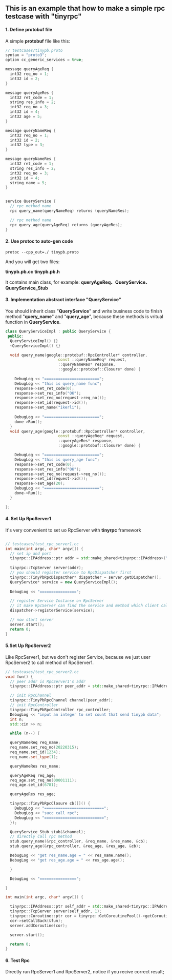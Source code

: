 ## This is an example that how to make a simple rpc testcase with "tinyrpc"

#### 1. Define protobuf file

A simple **protobuf** file like this:

```c++
// testcases/tinypb.proto
syntax = "proto3";
option cc_generic_services = true;

message queryAgeReq {
  int32 req_no = 1;
  int32 id = 2;
}

message queryAgeRes {
  int32 ret_code = 1;
  string res_info = 2;
  int32 req_no = 3;
  int32 id = 4;
  int32 age = 5;
}

message queryNameReq {
  int32 req_no = 1;
  int32 id = 2;
  int32 type = 3;
}

message queryNameRes {
  int32 ret_code = 1;
  string res_info = 2;
  int32 req_no = 3;
  int32 id = 4;
  string name = 5;
}


service QueryService {
  // rpc method name
  rpc query_name(queryNameReq) returns (queryNameRes);

  // rpc method name
  rpc query_age(queryAgeReq) returns (queryAgeRes);
}
```

#### 2. Use protoc to auto-gen code
```
protoc --cpp_out=./ tinypb.proto
```
And you will get two files:

**tinypb.pb.cc**   **tinypb.pb.h**

It contains main class, for example: **queryAgeReq、QueryService、QueryService_Stub**


#### 3. Implementation abstract interface "QueryService"
You should inherit class "**QueryService**" and write business code to finish method "**query_name**" and "**query_age**", because these methods is vritual function in **QueryService**.

```c++
class QueryServiceImpl : public QueryService {
 public:
  QueryServiceImpl() {}
  ~QueryServiceImpl() {}

  void query_name(google::protobuf::RpcController* controller,
                       const ::queryNameReq* request,
                       ::queryNameRes* response,
                       ::google::protobuf::Closure* done) {
    
    DebugLog << "========================";
    DebugLog << "this is query_name func";
    response->set_ret_code(0);
    response->set_res_info("OK");
    response->set_req_no(request->req_no());
    response->set_id(request->id());
    response->set_name("ikerli");
    
    DebugLog << "========================";
    done->Run();
  }
  void query_age(google::protobuf::RpcController* controller,
                       const ::queryAgeReq* request,
                       ::queryAgeRes* response,
                       ::google::protobuf::Closure* done) {

    DebugLog << "========================";
    DebugLog << "this is query_age func";
    response->set_ret_code(0);
    response->set_res_info("OK");
    response->set_req_no(request->req_no());
    response->set_id(request->id());
    response->set_age(20);
    DebugLog << "========================";
    done->Run();
  }

};
```

#### 4. Set Up RpcServer1
It's very convenient to set uo RpcServer with **tinyrpc** framework

```c++

// testcases/test_rpc_server1.cc
int main(int argc, char* argv[]) {
  // set ip and port
  tinyrpc::IPAddress::ptr addr = std::make_shared<tinyrpc::IPAddress>("127.0.0.1", 39999);
  
  tinyrpc::TcpServer server(addr);
  // you should register service to RpcDispatcher first
  tinyrpc::TinyPbRpcDispacther* dispatcher = server.getDispatcher();
  QueryService* service = new QueryServiceImpl();
  
  DebugLog << "================";

  // register Service Instanse on RpcServer
  // it make RpcServer can find the service and method which client call
  dispatcher->registerService(service);

  // now start server
  server.start();
  return 0;
}
```

#### 5.Set Up RpcServer2 
Like RpcServer1, but we don't register Service, because we just user RpcServer2 to call method of RpcServer1.
```c++
// testcases/test_rpc_server2.cc
void fun() {
  // peer addr is RpcServer1's addr
  tinyrpc::IPAddress::ptr peer_addr = std::make_shared<tinyrpc::IPAddress>("127.0.0.1", 39999);

  // init RpcChannel
  tinyrpc::TinyPbRpcChannel channel(peer_addr);
  // init RpcController
  tinyrpc::TinyPbRpcController rpc_controller;
  DebugLog << "input an integer to set count that send tinypb data";
  int n;
  std::cin >> n;

  while (n--) {

  queryNameReq req_name;
  req_name.set_req_no(20220315);
  req_name.set_id(1234);
  req_name.set_type(1);

  queryNameRes res_name;

  queryAgeReq req_age;
  req_age.set_req_no(00001111);
  req_age.set_id(6781);

  queryAgeRes res_age;

  tinyrpc::TinyPbRpcClosure cb([]() {
    DebugLog << "==========================";
    DebugLog << "succ call rpc";
    DebugLog << "==========================";
  });

  QueryService_Stub stub(&channel);
  // directly call rpc method
  stub.query_name(&rpc_controller, &req_name, &res_name, &cb);
  stub.query_age(&rpc_controller, &req_age, &res_age, &cb);

  DebugLog << "get res_name.age = " << res_name.name();
  DebugLog << "get res_age.age = " << res_age.age();

  }

  DebugLog << "================";

}

int main(int argc, char* argv[]) {

  tinyrpc::IPAddress::ptr self_addr = std::make_shared<tinyrpc::IPAddress>("127.0.0.1", 20000);
  tinyrpc::TcpServer server(self_addr, 1);
  tinyrpc::Coroutine::ptr cor = tinyrpc::GetCoroutinePool()->getCoroutineInstanse();
  cor->setCallBack(&fun);
  server.addCoroutine(cor);

  server.start();

  return 0;
}
```

#### 6. Test Rpc
Directly run RpcServer1 and RpcServer2, notice if you recive correct result;
